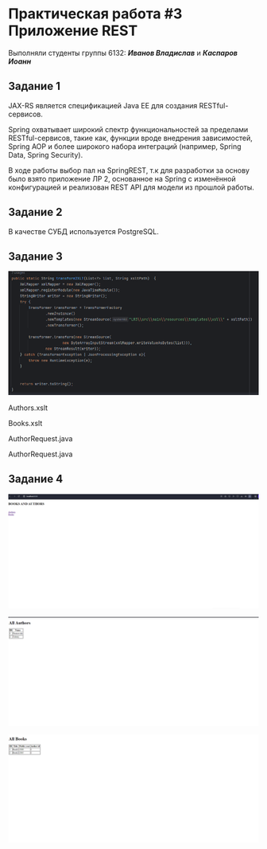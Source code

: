# Практическая работа #3  Приложение REST
Выполняли студенты группы 6132: ***Иванов Владислав*** и ***Каспаров Иоанн***  

## Задание 1 ##
JAX-RS является спецификацией Java EE для создания RESTful-сервисов.

Spring охватывает широкий спектр функциональностей за пределами RESTful-сервисов, такие как, функции вроде внедрения зависимостей, Spring AOP и более широкого набора интеграций (например, Spring Data, Spring Security).

В ходе работы выбор пал на SpringREST, т.к для разработки за основу было взято приложение ЛР 2, основанное на Spring с изменённой конфигурацией и реализован REST API для модели из прошлой работы.


## Задание 2 ##
В качестве СУБД используется PostgreSQL.

## Задание 3 ##

![Alt text](image.png)


 Authors.xslt

 Books.xslt

AuthorRequest.java

AuthorRequest.java

## Задание 4 ##


 ![Alt text](Screenshot_7.png)


 ![Alt text](Screenshot_8.png)


 ![Alt text](Screenshot_9.png)



